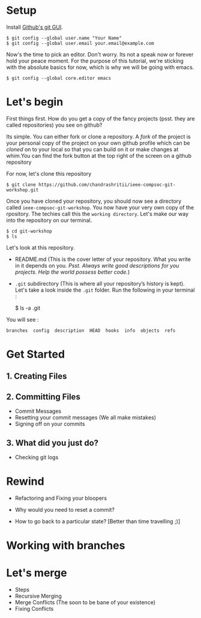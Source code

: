 # Setup
Install [Github's git GUI](https://help.github.com/articles/set-up-git/).

    $ git config --global user.name "Your Name"
    $ git config --global user.email your.email@example.com

Now's the time to pick an editor. Don't worry. Its not a speak now or forever hold your peace moment. For the purpose of this tutorial, we're sticking with the absolute basics for now, which is why we will be going with emacs.

    $ git config --global core.editor emacs


# Let's begin

First things first. How do you get a copy of the fancy projects (psst. they are called repositories) you see on github?

Its simple. You can either fork or clone a repository. A *fork* of the project is your personal copy of the project on your own github profile which can be *cloned* on to your local so that you can build on it or make changes at whim.You can find the fork button at the top right of the screen on a github repository

For now, let's clone this repository

    $ git clone https://github.com/chandrashritii/ieee-compsoc-git-workshop.git

Once you have cloned your repository, you should now see a directory
called `ieee-compsoc-git-workshop`. You now have your very own copy of the rpository. The techies call this the `working directory`. Let's make our way into the repository on our terminal.

    $ cd git-workshop
    $ ls


Let's look at this repository.

- README.md (This is the cover letter of your repository. What you write in it depends on you. *Psst. Always write good descriptions for you projects. Help the world possess better code.*)
- `.git` subdirectory (This is where all your repository’s history is kept). Let's take a look inside the `.git` folder. Run the following in your terminal :

    $ ls -a .git

You will see :

    branches  config  description  HEAD  hooks  info  objects  refs

# Get Started

## 1. Creating Files

## 2. Committing Files

- Commit Messages
- Resetting your commit messages (We all make mistakes)
- Signing off on your commits

## 3. What did you just do?

- Checking git logs


# Rewind

- Refactoring and Fixing your bloopers

- Why would you need to reset a commit?

- How to go back to a particular state? [Better than time travelling ;)]

# Working with branches

# Let's merge

- Steps
- Recursive Merging
- Merge Conflicts (The soon to be bane of your existence)
- Fixing Conflicts